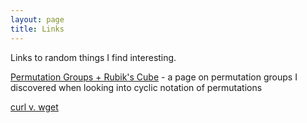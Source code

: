 ```yaml
---
layout: page
title: Links
---
```


Links to random things I find interesting.

[Permutation Groups + Rubik's
Cube](http://mathcircle.berkeley.edu/BMC3/perm/perm.html) - a page on
permutation groups I discovered when looking into cyclic notation of
permutations  

[curl v. wget](http://daniel.haxx.se/docs/curl-vs-wget.html)  

